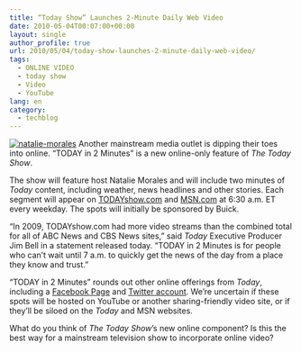 ```yaml
---
title: “Today Show” Launches 2-Minute Daily Web Video
date: 2010-05-04T00:07:00+00:00
layout: single
author_profile: true
url: 2010/05/04/today-show-launches-2-minute-daily-web-video/
tags:
  - ONLINE VIDEO
  - today show
  - Video
  - YouTube
lang: en
category: 
  - techblog
---
```

[![natalie-morales](http://lh3.ggpht.com/_vaUVXcmC3OI/S99eSB0r51I/AAAAAAAACEY/ul2gd_6F8b8/natalie-morales_thumb%5B1%5D.jpg?imgmax=800 "natalie-morales")](http://lh5.ggpht.com/_vaUVXcmC3OI/S99ePpFr7XI/AAAAAAAACEU/_yjkLjZBaYg/s1600-h/natalie-morales%5B3%5D.jpg) Another mainstream media outlet is dipping their toes into online. “TODAY in 2 Minutes” is a new online-only feature of _The Today Show_. 

The show will feature host Natalie Morales and will include two minutes of _Today_ content, including weather, news headlines and other stories. Each segment will appear on [TODAYshow.com](http://todayshow.com/) and [MSN.com](http://msn.com/) at 6:30 a.m. ET every weekday. The spots will initially be sponsored by Buick. 

“In 2009, TODAYshow.com had more video streams than the combined total for all of ABC News and CBS News sites,” said _Today_ Executive Producer Jim Bell in a statement released today. “TODAY in 2 Minutes is for people who can’t wait until 7 a.m. to quickly get the news of the day from a place they know and trust.” 

“TODAY in 2 Minutes” rounds out other online offerings from _Today_, including a [Facebook Page](http://www.facebook.com/todayshow) and [Twitter account](http://twitter.com/todayshow). We’re uncertain if these spots will be hosted on YouTube or another sharing-friendly video site, or if they’ll be siloed on the _Today_ and MSN websites. 

What do you think of _The Today Show_’s new online component? Is this the best way for a mainstream television show to incorporate online video?